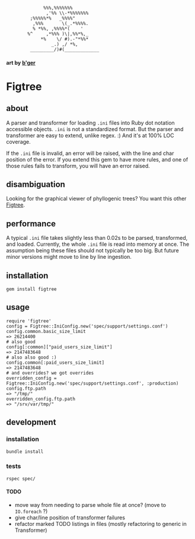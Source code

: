                   %%%,%%%%%%%
                   ,'%% \\-*%%%%%%%
             ;%%%%%*%   _%%%%"
              ,%%%       \(_.*%%%%.
              % *%%, ,%%%%*(    '
            %^     ,*%%% )\|,%%*%,_
                 *%    \/ #).-"*%%*
                     _.) ,/ *%,
             _________/)#(_____________
#### art by [b'ger](http://ascii.co.uk/art/tree)

# Figtree
## about
A parser and transformer for loading `.ini` files into Ruby dot notation accessible objects. `.ini` is not a standardized format. But the parser and transformer are easy to extend, unlike regex. :) And it's at 100% LOC coverage.

If the `.ini` file is invalid, an error will be raised, with the line and char position of the error. If you extend this gem to have more rules, and one of those rules fails to transform, you will have an error raised.

## disambiguation
Looking for the graphical viewer of phyllogenic trees? You want this other [Figtree](http://tree.bio.ed.ac.uk/software/figtree/).

## performance
A typical `.ini` file takes slightly less than 0.02s to be parsed, transformed, and loaded. Currently, the whole `.ini` file is read into memory at once. The assumption being these files should not typically be too big. But future minor versions might move to line by line ingestion.

## installation
`gem install figtree`

## usage
    require 'figtree'
    config = Figtree::IniConfig.new('spec/support/settings.conf')
    config.common.basic_size_limit
    => 26214400
    # also good
    config[:common]["paid_users_size_limit"]
    => 2147483648
    # also also good :)
    config.common[:paid_users_size_limit]
    => 2147483648
    # and overrides? we got overrides
    overridden_config = Figtree::IniConfig.new('spec/support/settings.conf', :production)
    config.ftp.path
    => "/tmp/"
    overridden_config.ftp.path
    => "/srv/var/tmp/"

## development
### installation
`bundle install`

### tests
`rspec spec/`

#### TODO
- move way from needing to parse whole file at once? (move to `IO.foreach` ?)
- give char/line position of transformer failures
- refactor marked TODO listings in files (mostly refactoring to generic in Transformer)
